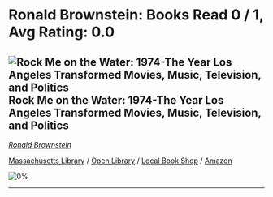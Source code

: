 # Ronald Brownstein:  Books Read 0 / 1, Avg Rating: 0.0 

## ![Rock Me on the Water: 1974-The Year Los Angeles Transformed Movies, Music, Television, and Politics](https://covers.openlibrary.org/b/isbn/9780062899217-M.jpg) Rock Me on the Water: 1974-The Year Los Angeles Transformed Movies, Music, Television, and Politics
*[Ronald Brownstein](../RonaldBrownstein)*

[Massachusetts Library](https://library.minlib.net/search/i=9780062899217) / [Open Library](https://openlibrary.org/isbn/9780062899217) / [Local Book Shop](https://bookshop.org/books/rock-me-on-the-water:-1974-the-year-los-angeles-transformed-movies,-music,-television,-and-politics/9780062899217) / [Amazon](https://smile.amazon.com/dp/006289921X)

![0%](https://progress-bar.dev/0) 



---
